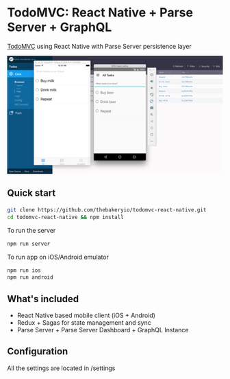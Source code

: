 # TodoMVC: React Native + Parse Server + GraphQL  

[TodoMVC](http://todomvc.com/) using React Native with Parse Server persistence layer

![React Native TodosMVC](.github/todomvc.png)

## Quick start


```sh
git clone https://github.com/thebakeryio/todomvc-react-native.git
cd todomvc-react-native && npm install
```

To run the server

```sh
npm run server
```

To run app on iOS/Android emulator

```sh
npm run ios
npm run android
```

## What's included

- React Native based mobile client (iOS + Android)
- Redux + Sagas for state management and sync
- Parse Server + Parse Server Dashboard + GraphQL Instance

## Configuration

All the settings are located in /settings
